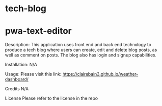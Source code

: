 # tech-blog

# pwa-text-editor

Description: This application uses front end and back end technology to produce a tech blog where users can create, edit and delete blog posts, as well as comment on posts. The blog also has login and signup capabilities. 


Installation: N/A

Usage: Please visit this link: https://clairebain3.github.io/weather-dashboard/

Credits N/A

License Please refer to the license in the repo